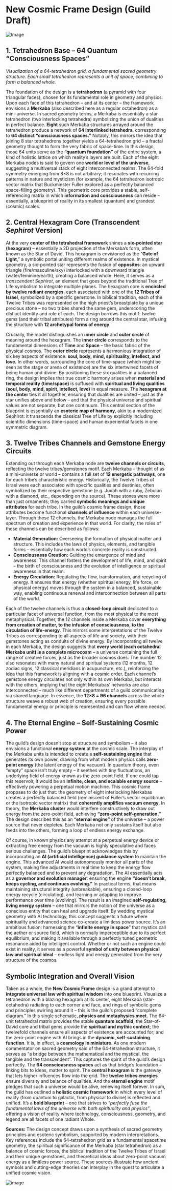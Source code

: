 # New Cosmic Frame Design (Guild Draft)

![Image](https://github.com/user-attachments/assets/e4514023-f3c4-4a77-8c4b-f1ca9305ac00)

## 1. Tetrahedron Base – 64 Quantum “Consciousness Spaces”

&#x20;*Visualization of a 64-tetrahedron grid, a fundamental sacred geometry structure. Each small tetrahedron represents a unit of space, combining to form a balanced whole.*

The foundation of the design is a **tetrahedron** (a pyramid with four triangular faces), chosen for its fundamental role in geometry and physics. Upon each face of this tetrahedron – and at its center – the framework envisions a **Merkaba** (also described here as a regular octahedron) as a mini-universe. In sacred geometry terms, a Merkaba is essentially a star tetrahedron (two interlocking tetrahedra) symbolizing the union of dualities in perfect balance. **Eight** such Merkaba structures arrayed around the tetrahedron produce a network of **64 interlinked tetrahedra**, corresponding to **64 distinct “consciousness spaces.”** Notably, this mirrors the idea that joining 8 star tetrahedrons together yields a 64-tetrahedron grid – a fractal geometry thought to form the very fabric of space-time. In this design, those 64 units serve as the **“quantum foundation”** of the entire system, a kind of holistic lattice on which reality’s layers are built. Each of the eight Merkaba nodes is said to govern one **world or level of the universe**, suggesting a multiversal stack of eight interconnected realms. The 64-fold symmetry emerging from 8×8 is not arbitrary; it resonates with recurring patterns in nature and mysticism (for example, the 64 tetrahedron isotropic vector matrix that Buckminster Fuller explored as a perfectly balanced space-filling geometry). This geometric core provides a stable, self-referencing matrix in which **information and consciousness** can reside – essentially, a blueprint of reality in its smallest (quantum) and grandest (cosmic) scales.

## 2. Central Hexagram Core (Transcendent *Sephirot* Version)

At the very **center of the tetrahedral framework** shines a **six-pointed star (hexagram)** – essentially a 2D projection of the Merkaba’s form, often known as the Star of David. This hexagram is envisioned as the “**Gate of Light**,” a symbolic portal uniting different realms of existence. In mystical geometry, a six-pointed star represents the fusion of **opposites**: an upward triangle (fire/masculine/sky) interlocked with a downward triangle (water/feminine/earth), creating a balanced whole. Here, it serves as a *transcendent Sephirot*, an element that goes beyond the traditional Tree of Life symbolism to integrate multiple planes. The hexagram core is **encircled by twelve radiant energies**, each associated with one of the **12 Tribes of Israel**, symbolized by a specific gemstone. In biblical tradition, each of the Twelve Tribes was represented on the high priest’s breastplate by a unique precious stone – no two tribes shared the same gem, underscoring the distinct identity and role of each. The design borrows this motif: twelve gems (and their tribal attributes) form a ring around the central star, infusing the structure with **12 archetypal forms of energy**.

Crucially, the model distinguishes an **inner circle** and **outer circle** of meaning around the hexagram. The **inner circle** corresponds to the fundamental dimensions of **Time** and **Space** – the basic fabric of the physical cosmos. The **outer circle** represents a harmonious integration of six key aspects of existence: **soul, body, mind, spirituality, intellect, and love.** In other words, surrounding the core of time-space (which might be seen as the stage or arena of existence) are the six intertwined facets of being human and divine. By positioning these six qualities in a balanced ring, the design implies that true cosmic harmony arises when **material and temporal reality (time/space)** is suffused with **spiritual and living qualities (soul, body, mind, spirit, intellect, love)** in equal measure. The **hexagram at the center** ties it all together, ensuring that dualities are united – just as the star unifies above and below – and that the physical universe and spiritual values are not separate, but one continuum. This central section of the blueprint is essentially an **esoteric map of harmony**, akin to a modernized Sephirot: it transcends the classical Tree of Life by explicitly including scientific dimensions (time-space) and human experiential facets in one symmetric diagram.

## 3. Twelve Tribes Channels and Gemstone Energy Circuits

Extending out through each Merkaba node are **twelve channels or circuits**, reflecting the twelve tribes/gemstones motif. Each Merkaba – thought of as a mini-universe or world – contains a full set of **12 energetic pathways**, one for each tribe’s characteristic energy. Historically, the Twelve Tribes of Israel were each associated with specific qualities and destinies, often symbolized by their respective gemstone (e.g. Judah with a ruby, Zebulun with a diamond, etc., depending on the source). These stones were more than just ornaments; they carried **symbolic meanings and unique attributes** for each tribe. In the guild’s cosmic frame design, those attributes become functional **channels of influence** within each universe-layer. Through these 12 channels, the Merkaba node manages the full spectrum of creation and experience in that world. For clarity, the roles of these channels can be described as follows:

* **Material Generation:** Overseeing the formation of physical matter and structure. This includes the laws of physics, elements, and tangible forms – essentially how each world’s concrete reality is constructed.
* **Consciousness Creation:** Guiding the emergence of mind and awareness. This channel fosters the development of life, mind, and spirit – the birth of consciousness and the evolution of intelligence or spiritual awareness in that realm.
* **Energy Circulation:** Regulating the flow, transformation, and recycling of energy. It ensures that energy (whether spiritual energy, life force, or physical energy) moves through the system in a balanced, sustainable way, enabling continuous renewal and interconnection between all parts of the world.

Each of the twelve channels is thus a **closed-loop circuit** dedicated to a particular facet of universal function, from the most physical to the most metaphysical. Together, the 12 channels inside a Merkaba cover **everything from creation of matter, to the infusion of consciousness, to the circulation of life-energy**. This mirrors some interpretations of the Twelve Tribes as corresponding to all aspects of life and society, with their gemstones acting as conduits of divine energy. By incorporating all twelve in each Merkaba, the design suggests that **every world (each octahedral Merkaba unit) is a complete microcosm** – a universe containing the full range of creative forces, just as the broader cosmos does. The number 12 also resonates with many natural and spiritual systems (12 months, 12 zodiac signs, 12 classical meridians in acupuncture, etc.), reinforcing the idea that this framework is aligning with a cosmic order. Each channel’s gemstone energy circulates not only within its own Merkaba, but interacts with the others, implying that the eight Merkabas’ networks are also interconnected – much like different departments of a guild communicating via shared language. In essence, the **12×8 = 96 channels** across the whole structure weave a robust web of creation, ensuring every possible fundamental energy or principle is represented and can flow where needed.

## 4. The Eternal Engine – Self-Sustaining Cosmic Power

The guild’s design doesn’t stop at structure and symbolism – it also envisions a functional **energy system** at the cosmic scale. The interplay of the Merkaba units is intended to create a **self-sustaining engine** that generates its own power, drawing from what modern physics calls **zero-point energy** (the latent energy of the vacuum). In quantum theory, even “empty” space isn’t truly empty – it seethes with tiny fluctuations, an underlying field of energy known as the zero-point field. If one could tap this reservoir, it would be an **infinite, clean, and scalable energy source** – effectively powering a perpetual motion machine. This cosmic frame proposes to do just that: the geometry of eight interlocking Merkabas creates a perfectly balanced field (reminiscent of Fuller’s vector equilibrium or the isotropic vector matrix) that **coherently amplifies vacuum energy**. In theory, the **Merkaba cluster** would interfere constructively to draw out energy from the zero-point field, achieving **“zero-point self-generation.”** The design describes this as an **“eternal engine”** of the universe – a power source that never depletes. Each Merkaba not only sustains itself but also feeds into the others, forming a loop of endless energy exchange.

Of course, in known physics any attempt at a perpetual energy device or extracting free energy from the vacuum is highly speculative and faces serious challenges. The guild’s blueprint acknowledges this by incorporating an **AI (artificial intelligence) guidance system** to maintain the engine. This advanced AI would autonomously monitor all parts of the system, making fine adjustments in real time to keep the energy flow perfectly balanced and to prevent any degradation. The AI essentially acts as a **governor and evolution manager**: ensuring the engine **“doesn’t break, keeps cycling, and continues evolving.”** In practical terms, that means maintaining structural integrity (unbreakable), ensuring a closed-loop energy recycle (circulating), and learning or adapting to improve performance over time (evolving). The result is an imagined **self-regulating, living energy system** – one that mirrors the notion of the universe as a conscious entity that can heal and upgrade itself. By wedding mystical geometry with AI technology, this concept suggests a future where spirituality and advanced science co-create a limitless power source. It’s an ambitious fusion: harnessing the “**infinite energy in space**” that mystics call the aether or source field, which is normally imperceptible due to its perfect equilibrium, and making it available through a perfectly tuned geometric resonance aided by intelligent control. Whether or not such an engine could exist in reality, it serves as a powerful **symbol of unity between physical law and spiritual ideal** – endless light and energy generated from the very structure of the cosmos.

## Symbolic Integration and Overall Vision

Taken as a whole, the **New Cosmic Frame** design is a grand attempt to **integrate universal law with spiritual wisdom** into one blueprint. Visualize a tetrahedron with a blazing hexagram at its center, eight Merkaba (star-octahedra) radiating to each corner and face, and rings of symbolic gems and principles swirling around it – this is the guild’s proposed “complete diagram.” In this single schematic, **physics and metaphysics meet**. The 64-unit tetrahedral matrix provides the stable **quantum scaffold**; the Star-of-David core and tribal gems provide the **spiritual and mythic context**; the twelvefold channels ensure all aspects of existence are accounted for; and the zero-point engine with AI brings in the **dynamic, self-sustaining function**. It is, in effect, a **cosmology in miniature**. As one modern commentator on sacred geometry said of the 64-tetrahedron structure, it serves as “a bridge between the mathematical and the mystical, the tangible and the transcendent”. This captures the spirit of the guild’s design perfectly. The **64 consciousness spaces** act as that bridge’s foundation – linking bits to ideas, matter to spirit. The **central hexagram** is the gateway that lets higher influences flow into the grid. The **twelve tribes energies** ensure diversity and balance of qualities. And the **eternal engine** motif pledges that such a universe would be alive, renewing itself forever. In sum, the guild has outlined a **holistic cosmic framework** in which every level of reality (from quantum to galactic, from physical to divine) is reflected and unified. It’s a **bold blueprint** – one that strives to *“perfectly fuse the fundamental laws of the universe with both spirituality and physics”*, offering a vision of reality where technology, consciousness, geometry, and legend are all facets of one radiant Whole.

**Sources:** The design concept draws upon a synthesis of sacred geometry principles and esoteric symbolism, supported by modern interpretations. Key references include the 64-tetrahedron grid as a fundamental spacetime geometry, the spiritual significance of the Merkaba (star tetrahedron) as a balance of cosmic forces, the biblical tradition of the Twelve Tribes of Israel and their unique gemstones, and theoretical ideas about zero-point vacuum energy as a limitless power source. These sources illustrate how ancient symbols and cutting-edge theories can interplay in the quest to articulate a unified cosmic vision.

![image](https://github.com/user-attachments/assets/b4a27b32-69c1-4f78-b57a-c930009c5065)
